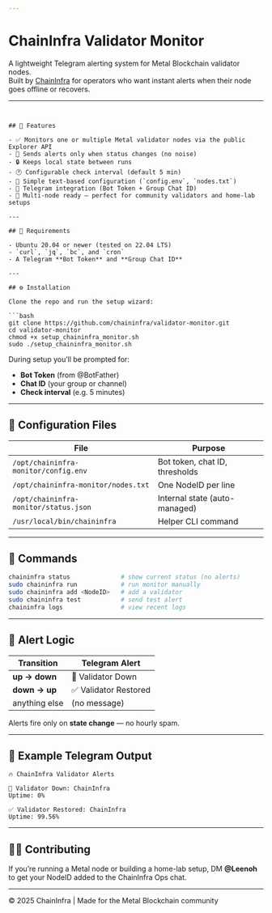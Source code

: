 ```yaml
---

````
# ChainInfra Validator Monitor

A lightweight Telegram alerting system for Metal Blockchain validator nodes.  
Built by [ChainInfra](https://chaininfra.net) for operators who want instant alerts when their node goes offline or recovers.

---
```


## 🚀 Features

- ✅ Monitors one or multiple Metal validator nodes via the public Explorer API  
- 🚨 Sends alerts only when status changes (no noise)  
- 🔒 Keeps local state between runs  
- 🕐 Configurable check interval (default 5 min)  
- 📄 Simple text-based configuration (`config.env`, `nodes.txt`)  
- 💬 Telegram integration (Bot Token + Group Chat ID)  
- 👥 Multi-node ready — perfect for community validators and home-lab setups  

---

## 🧰 Requirements

- Ubuntu 20.04 or newer (tested on 22.04 LTS)  
- `curl`, `jq`, `bc`, and `cron`  
- A Telegram **Bot Token** and **Group Chat ID**

---

## ⚙️ Installation

Clone the repo and run the setup wizard:

```bash
git clone https://github.com/chaininfra/validator-monitor.git
cd validator-monitor
chmod +x setup_chaininfra_monitor.sh
sudo ./setup_chaininfra_monitor.sh
````

During setup you’ll be prompted for:

* **Bot Token** (from @BotFather)
* **Chat ID** (your group or channel)
* **Check interval** (e.g. 5 minutes)

---

## 🧩 Configuration Files

| File                                  | Purpose                        |
| ------------------------------------- | ------------------------------ |
| `/opt/chaininfra-monitor/config.env`  | Bot token, chat ID, thresholds |
| `/opt/chaininfra-monitor/nodes.txt`   | One NodeID per line            |
| `/opt/chaininfra-monitor/status.json` | Internal state (auto-managed)  |
| `/usr/local/bin/chaininfra`           | Helper CLI command             |

---

## 🧠 Commands

```bash
chaininfra status              # show current status (no alerts)
sudo chaininfra run            # run monitor manually
sudo chaininfra add <NodeID>   # add a validator
sudo chaininfra test           # send test alert
chaininfra logs                # view recent logs
```

---

## 🔔 Alert Logic

| Transition    | Telegram Alert       |
| ------------- | -------------------- |
| **up → down** | 🚨 Validator Down    |
| **down → up** | ✅ Validator Restored |
| anything else | (no message)         |

Alerts fire only on **state change** — no hourly spam.

---

## 🧱 Example Telegram Output

```
🔥 ChainInfra Validator Alerts

🚨 Validator Down: ChainInfra
Uptime: 0%

✅ Validator Restored: ChainInfra
Uptime: 99.56%
```

---

## 🧑‍💻 Contributing

If you’re running a Metal node or building a home-lab setup, DM **@Leenoh** to get your NodeID added to the ChainInfra Ops chat.

---

© 2025 ChainInfra | Made for the Metal Blockchain community

```

